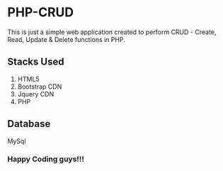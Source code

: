 # PHP-CRUD
This is just a simple web application created to perform CRUD - Create, Read, Update & Delete functions in PHP.
## Stacks Used
1. HTML5
2. Bootstrap CDN
3. Jquery CDN
4. PHP
## Database
MySql
### Happy Coding guys!!!

